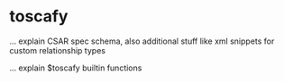 # toscafy

... explain CSAR spec schema, also additional stuff like xml snippets for custom relationship types

... explain $toscafy builtin functions
